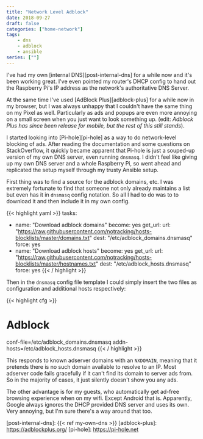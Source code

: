 ```yaml
---
title: "Network Level Adblock"
date: 2018-09-27
draft: false
categories: ["home-network"]
tags:
    - dns
    - adblock
    - ansible
series: [""]
---
```


I've had my own [internal DNS][post-internal-dns] for a while now and it's been working great. I've even pointed my router's DHCP config to hand out the Raspberry Pi's IP address as the network's authoritative DNS Server.

At the same time I've used [AdBlock Plus][adblock-plus] for a while now in my browser, but I was always unhappy that I couldn't have the same thing on my Pixel as well. Particularly as ads and popups are even more annoying on a small screen when you just want to look something up. (edit: *Adblock Plus has since been release for mobile, but the rest of this still stands*).

I started looking into [Pi-hole][pi-hole] as a way to do network-level blocking of ads. After reading the documentation and some questions on StackOverflow, it quickly became apparent that Pi-hole is just a souped-up version of my own DNS server, even running `dnsmasq`. I didn't feel like giving up my own DNS server and a whole Raspberry Pi, so went ahead and replicated the setup myself through my trusty Ansible setup.

First thing was to find a source for the adblock domains, etc. I was extremely fortunate to find that someone not only already maintains a list but even has it in `dnsmasq` config notation. So all I had to do was to to download it and then include it in my own config.

<!-- markdownlint-disable -->
{{< highlight yaml >}}
tasks:
  - name: "Download adblock domains"
    become: yes
    get_url:
      url: "https://raw.githubusercontent.com/notracking/hosts-blocklists/master/domains.txt"
      dest: "/etc/adblock_domains.dnsmasq"
      force: yes
  - name: "Download adblock hosts"
    become: yes
    get_url:
      url: "https://raw.githubusercontent.com/notracking/hosts-blocklists/master/hostnames.txt"
      dest: "/etc/adblock_hosts.dnsmasq"
      force: yes
{{< / highlight >}}
<!-- markdownlint-restore-->

Then in the `dnsmasq` config file template I could simply insert the two files as configuration and additional hosts respectively:

<!-- markdownlint-disable -->
{{< highlight cfg >}}
# Adblock
conf-file=/etc/adblock_domains.dnsmasq
addn-hosts=/etc/adblock_hosts.dnsmasq
{{< / highlight >}}
<!-- markdownlint-restore -->

This responds to known adserver domains with an `NXDOMAIN`, meaning that it pretends there is no such domain available to resolve to an IP. Most adserver code fails gracefully if it can't find its domain to server ads from. So in the majority of cases, it just silently doesn't show you any ads.

The other advantage is for my guests, who automatically get ad-free browsing experience when on my wifi. Except Android that is. Apparently, Google always ignores the DHCP provided DNS server and uses its own. Very annoying, but I'm sure there's a way around that too.

[post-internal-dns]: {{< ref my-own-dns >}}
[adblock-plus]: https://adblockplus.org/
[pi-hole]: https://pi-hole.net
